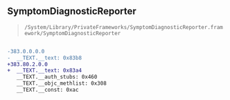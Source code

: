 ## SymptomDiagnosticReporter

> `/System/Library/PrivateFrameworks/SymptomDiagnosticReporter.framework/SymptomDiagnosticReporter`

```diff

-383.0.0.0.0
-  __TEXT.__text: 0x83b8
+383.80.2.0.0
+  __TEXT.__text: 0x83a4
   __TEXT.__auth_stubs: 0x460
   __TEXT.__objc_methlist: 0x308
   __TEXT.__const: 0xac

```

